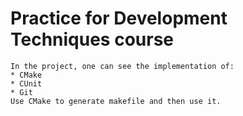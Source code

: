 # Practice for Development Techniques course
	In the project, one can see the implementation of:
	* CMake
	* CUnit
	* Git
    Use CMake to generate makefile and then use it.
    